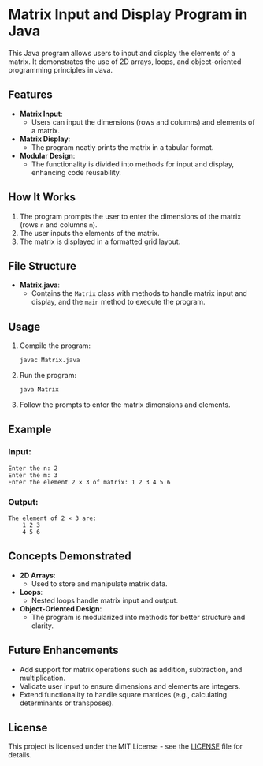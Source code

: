 # Matrix Input and Display Program in Java

This Java program allows users to input and display the elements of a matrix. It demonstrates the use of 2D arrays, loops, and object-oriented programming principles in Java.

## Features

- **Matrix Input**:
  - Users can input the dimensions (rows and columns) and elements of a matrix.
- **Matrix Display**:
  - The program neatly prints the matrix in a tabular format.
- **Modular Design**:
  - The functionality is divided into methods for input and display, enhancing code reusability.

## How It Works

1. The program prompts the user to enter the dimensions of the matrix (rows `n` and columns `m`).
2. The user inputs the elements of the matrix.
3. The matrix is displayed in a formatted grid layout.

## File Structure

- **Matrix.java**:
  - Contains the `Matrix` class with methods to handle matrix input and display, and the `main` method to execute the program.

## Usage

1. Compile the program:

   ```bash
   javac Matrix.java
   ```

2. Run the program:

   ```bash
   java Matrix
   ```

3. Follow the prompts to enter the matrix dimensions and elements.

## Example

### Input:
```
Enter the n: 2
Enter the m: 3
Enter the element 2 × 3 of matrix: 1 2 3 4 5 6
```

### Output:
```
The element of 2 × 3 are:
	1 2 3 
	4 5 6 
```

## Concepts Demonstrated

- **2D Arrays**:
  - Used to store and manipulate matrix data.
- **Loops**:
  - Nested loops handle matrix input and output.
- **Object-Oriented Design**:
  - The program is modularized into methods for better structure and clarity.

## Future Enhancements

- Add support for matrix operations such as addition, subtraction, and multiplication.
- Validate user input to ensure dimensions and elements are integers.
- Extend functionality to handle square matrices (e.g., calculating determinants or transposes).

## License

This project is licensed under the MIT License - see the [LICENSE](LICENSE) file for details.
